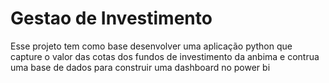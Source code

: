 <h1> Gestao de Investimento </h1>
 
Esse projeto tem como base desenvolver uma aplicação python que capture o valor das cotas dos fundos de investimento da anbima e contrua uma base de dados para construir uma dashboard no power bi


